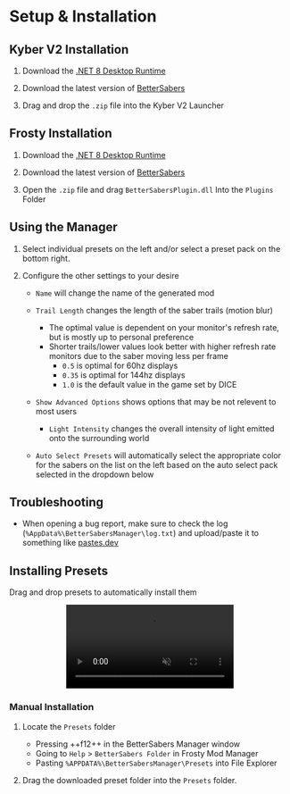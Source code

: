 # Setup & Installation

## Kyber V2 Installation

1. Download the [.NET 8 Desktop Runtime](https://dotnet.microsoft.com/en-us/download/dotnet/8.0)

2. Download the latest version of [BetterSabers](https://www.nexusmods.com/starwarsbattlefront22017/mods/16?tab=files)

3. Drag and drop the `.zip` file into the Kyber V2 Launcher

## Frosty Installation

1. Download the [.NET 8 Desktop Runtime](https://dotnet.microsoft.com/en-us/download/dotnet/8.0)

2. Download the latest version of [BetterSabers](https://www.nexusmods.com/starwarsbattlefront22017/mods/16?tab=files)

3. Open the `.zip` file and drag `BetterSabersPlugin.dll` Into the `Plugins` Folder

## Using the Manager

1. Select individual presets on the left and/or select a preset pack on the bottom right.

2. Configure the other settings to your desire
    - `Name` will change the name of the generated mod
    - `Trail Length` changes the length of the saber trails (motion blur)
        - The optimal value is dependent on your monitor's refresh rate, but is mostly up to personal preference
        - Shorter trails/lower values look better with higher refresh rate monitors due to the saber moving less per frame
            - `0.5` is optimal for 60hz displays
            - `0.35` is optimal for 144hz displays
            - `1.0` is the default value in the game set by DICE
    - `Show Advanced Options` shows options that may be not relevent to most users
        - `Light Intensity` changes the overall intensity of light emitted onto the surrounding world

    - `Auto Select Presets` will automatically select the appropriate color for the sabers on the list on the left based on the auto select pack selected in the dropdown below


## Troubleshooting

- When opening a bug report, make sure to check the log (`%AppData%\BetterSabersManager\log.txt`) and upload/paste it to something like [pastes.dev](https://pastes.dev/)


## Installing Presets

Drag and drop presets to automatically install them

<div style="text-align:center">
  <video autoplay muted loop playsinline>
    <source src="../../assets/images/AutoInstallPresets.mp4" type="video/mp4">
  </video>
</div>

### Manual Installation

1. Locate the `Presets` folder
    - Pressing ++f12++ in the BetterSabers Manager window
    - Going to `Help` > `BetterSabers Folder` in Frosty Mod Manager
    - Pasting `%APPDATA%\BetterSabersManager\Presets` into File Explorer

2. Drag the downloaded preset folder into the `Presets` folder.
